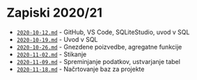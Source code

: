 # Zapiski 2020/21

* [`2020-10-12.md`](2020-10-12.md) - GitHub, VS Code, SQLiteStudio, uvod v SQL
* [`2020-10-19.md`](2020-10-19.md) - Uvod v SQL
* [`2020-10-26.md`](2020-10-26.md) - Gnezdene poizvedbe, agregatne funkcije
* [`2020-11-02.md`](2020-11-02.md) - Stikanje
* [`2020-11-09.md`](2020-11-09.md) - Spreminjanje podatkov, ustvarjanje tabel
* [`2020-11-18.md`](2020-11-18.md) - Načrtovanje baz za projekte

